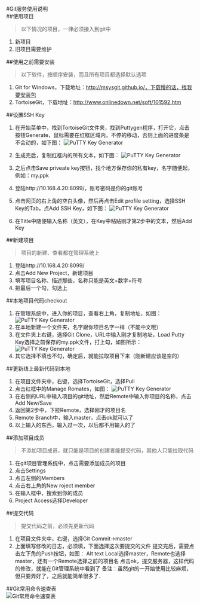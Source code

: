#Git服务使用说明  
##使用项目   
> 以下情况的项目，一律必须接入到git中   

1. 新项目  
2. 旧项目需要维护  

##使用之前需要安装  
>  以下软件，按顺序安装，而且所有项目都选择默认选项  

1. Git for Windows，下载地址：http://msysgit.github.io/，下载慢的话，找我要安装包  
2. TortoiseGit，下载地址：http://www.onlinedown.net/soft/101592.htm  

##设置SSH Key  


1. 在开始菜单中，找到TortoiseGit文件夹，找到Puttygen程序，打开它，点击按钮Generate，鼠标需要在红框区域内，不停的移动，否则上面的进度条是不会动的，如下图： ![PuTTY Key Generator](./1.jpg)  

2. 生成完后，复制红框内的所有文本，如下图： ![PuTTY Key Generator](./2.jpg)  

3. 之后点击Save priveate key按钮，找个地方保存你的私有key，名字随便起，例如：my.ppk

4. 登陆http://10.168.4.20:8099/，账号密码是你的git账号  

5. 点击网页的右上角的空白头像，然后再点击Edit profile setting，选择SSH Key的Tab，点Add SSH Key，如下图： 
![PuTTY Key Generator](./3.jpg)

6. 在Title中随便输入名称（英文），在Key中粘贴刚才第2步中的文本，然后Add Key  

##新建项目  
> 项目的新建、查看都在管理系统上

1. 登陆http://10.168.4.20:8099/
2. 点击Add New Project，新建项目
3. 填写项目名称、描述那些，名称只能是英文+数字+符号
4. 把最后一个勾，勾选上

##本地项目代码checkout  
1. 在管理系统中，进入你的项目，查看右上角，复制地址，如图：![PuTTY Key Generator](./4.jpg)
2. 在本地新建一个文件夹，名字跟你项目名字一样（不能中文哦）
3. 在文件夹上右键，选择Git Clone，URL中输入刚才复制地址，Load Putty Key选择之前保存的my.ppk文件，打上勾，如图所示：
![PuTTY Key Generator](./5.jpg)  
4. 其它选择不填也不勾，确定后，就能拉取项目下来（刚新建应该是空的）  

##更新线上最新代码到本地  

1. 在项目文件夹中，右键，选择TortoiseGit，选择Pull
2. 点击红框中的Manage Romates，如图： 
![PuTTY Key Generator](./6.jpg)   
3. 在右侧的URL中输入项目的git地址，然后Remote中输入你项目的名称，点击Add New/Save
4. 返回第2步中，下拉Remote，选择刚才的项目名
5. Remote Branch中，输入master，点击ok就可以了
6. 以上输入的东西，输入过一次，以后都不用输入的了 

##添加项目成员  
> 不添加项目成员，就只能是项目的创建者能提交代码，其他人只能拉取代码  

1. 在git项目管理系统中，点击需要添加成员的项目
2. 点击Settings
3. 点击左侧的Members
4. 点击右上角的New roject member
5. 在输入框中，搜索到你的成员
6. Project Access选择Developer  

##提交代码  
>  提交代码之前，必须先更新代码

1. 在项目文件夹中，右键，选择Git Commit->master
2. 上面填写修改的日志，必须填，下面选择这次要提交的文件
提交完后，需要点击左下角的Push按钮，如图： Alt text
Local选择master，Remote也选择master，还有一个Remote选择之前的项目名
点击ok，提交服务器，这样代码的修改，就能在Git管理系统中看到了
备注：虽然git的一开始使用比较麻烦，但只要弄好了，之后就能简单很多了.

##Git常用命令速查表	
![Git常用命令速查表](./7.jpg)
